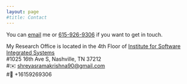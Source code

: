 ```yaml
---
layout: page
#title: Contact
---
```

You can [email](mailto:shreyasramakrishna@gmail.com?) me or [615-926-9306](tel:+16159269306) if you want to get in touch. 
  
My Research Office is located in the 4th Floor of [Institute for Software Integrated Systems](https://www.isis.vanderbilt.edu/)\
#1025 16th Ave S, Nashville, TN 37212\
#:envelope: shreyasramakrishna90@gmail.com\
#:iphone: +16159269306


